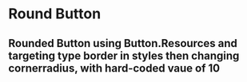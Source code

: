 # Round Button

## Rounded Button using Button.Resources and targeting type border in styles then changing cornerradius, with hard-coded vaue of 10